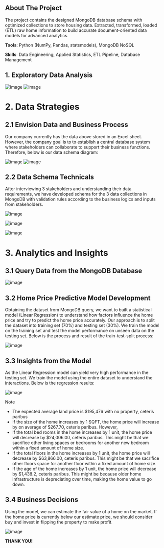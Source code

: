 <!-- ABOUT THE PROJECT -->
## About The Project

The project contains the designed MongoDB database schema with optimized collections to store housing data. Extracted, transformed, loaded (ETL) raw home information to build accurate document-oriented data models for advanced analytics.

**Tools**: Python (NumPy, Pandas, statsmodels), MongoDB NoSQL

**Skills**: Data Engineering, Applied Statistics, ETL Pipeline, Database Management

## **1. Exploratory Data Analysis**
![image](https://github.com/user-attachments/assets/1aabcc78-773c-4422-9ba9-13b7157715b0)
![image](https://github.com/user-attachments/assets/1982ca60-9f09-4ba5-a92c-2e239c5864a1)

# 2. Data Strategies

## 2.1 Envision Data and Business Process

Our company currently has the data above stored in an Excel sheet. However, the company goal is to to establish a central database system where stakeholders can collaborate to support their business functions. Therefore, below is our data schema diagram:

![image](https://github.com/user-attachments/assets/94df80cc-7f61-4032-bc41-58b18c04c6f8)
![image](https://github.com/user-attachments/assets/279733ae-897d-4f91-b222-e0810353397d)

## 2.2 Data Schema Technicals

After interviewing 3 stakeholders and understanding their data requirements, we have developed schema for the 3 data collections in MongoDB with validation rules according to the business logics and inputs from stakeholders.

![image](https://github.com/user-attachments/assets/fe9ec267-1b82-4546-819d-6b985d4826d8)

![image](https://github.com/user-attachments/assets/7c7ebc66-f918-4b3a-90aa-867d23afcf67)

![image](https://github.com/user-attachments/assets/0fe8e044-f43c-4352-8c77-6a21c821f75a)

# 3. Analytics and Insights

## 3.1 Query Data from the MongoDB Database

![image](https://github.com/user-attachments/assets/f00ca94c-f91e-4375-85e7-a686ee458beb)

## 3.2 Home Price Predictive Model Development

Obtaining the dataset from MongoDB query, we want to built a statistical model (Linear Regression) to understand how factors influence the home price and try to predict the home price accurately. Our approach is to split the dataset into training set (70%) and testing set (30%). We train the model on the training set and test the model performance on unseen data on the testing set. Below is the process and result of the train-test-split process:

![image](https://github.com/user-attachments/assets/2cab367a-d4a5-4f65-b39d-ba76214b87aa)

## 3.3 Insights from the Model

As the Linear Regression model can yield very high performance in the testing set. We train the model using the entire dataset to understand the interactions. Below is the regression results:

![image](https://github.com/user-attachments/assets/60d9468f-808f-49e2-b994-b7fc38afd746)

> [!NOTE]
> - The expected average land price is $195,476 with no property, ceteris paribus
> - If the size of the home increases by 1 SQFT, the home price will increase by on average of $267.70, ceteris paribus. However,
> - If the total bed rooms in the home increases by 1 unit, the home price will decrease by $24,006.00, ceteris paribus. This might be that we sacrifice other living spaces or bedrooms for another new bedroom within a fixed amount of home size.
> - If the total floors in the home increases by 1 unit, the home price will decrease by $63,866.00, ceteris paribus. This might be that we sacrifice other floors space for another floor within a fixed amount of home size.
> - If the age of the home increases by 1 unit, the home price will decrease by $1,438.2, ceteris paribus. This might be because older home infrastructure is depreciating over time, making the home value to go down.

## 3.4 Business Decisions

Using the model, we can estimate the fair value of a home on the market. If the home price is currently below our estimate price, we should consider buy and invest in flipping the property to make profit.

![image](https://github.com/user-attachments/assets/6d0ef640-d571-44ce-911d-d4fa338e1e82)

**THANK YOU!**

